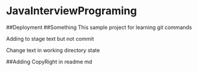 # JavaInterviewPrograming
##Deployment
##Something
This sample project for learning git commands


Adding to stage text but not commit

Change text in working directory state

##Adding CopyRight in readme md

